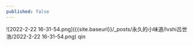 ```yaml
---
published: false
---
```

![2022-2-22 16-31-54.png]({{site.baseurl}}/_posts/永久的小味道/lvshi吕世浩/2022-2-22 16-31-54.png)
qin
